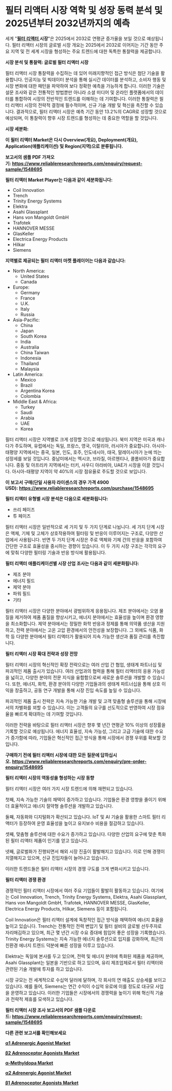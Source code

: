 <p><h1>필터 리액터 시장 역학 및 성장 동력 분석 및 2025년부터 2032년까지의 예측</h1></p><p>세계 "<strong><a href="https://www.reliableresearchreports.com/filter-reactor-r1548695?utm_campaign=105&utm_medium=8&utm_source=Github&utm_content=ia&utm_term=21032025&utm_id=filter-reactor">필터 리액터&nbsp;</a></strong><strong>시장</strong>"은 2025에서 2032로 연평균 증가율을 보일 것으로 예상됩니다. 필터 리액터 시장의 글로벌 시장 개요는 2025에서 2032로 이어지는 기간 동안 주요 지역 및 전 세계 시장을 형성하는 주요 트렌드에 대한 독특한 통찰력을 제공합니다.</p>
<p><strong>시장 분석 및 통찰력: 글로벌 필터 리액터 시장</strong></p>
<p><p>필터 리액터 시장 통찰력을 수집하는 데 있어 미래지향적인 접근 방식은 첨단 기술을 활용합니다. 인공지능 및 빅데이터 분석을 통해 실시간 데이터를 분석하고, 소비자 행동 및 시장 변화에 대한 패턴을 파악하여 보다 정확한 예측을 가능하게 합니다. 이러한 기술은 설문 조사와 같은 전통적인 방법뿐만 아니라 소셜 미디어 및 온라인 플랫폼에서의 데이터를 통합하여 시장의 전반적인 트렌드를 이해하는 데 기여합니다. 이러한 통찰력은 필터 리액터 시장의 전략적 결정에 필수적이며, 신규 기술 개발 및 혁신을 촉진할 수 있습니다. 결과적으로, 필터 리액터 시장은 예측 기간 동안 13.2%의 CAGR로 성장할 것으로 예상되며, 이 통찰력이 향후 시장 트렌드를 형성하는 데 중요한 역할을 할 것입니다.</p><a href="%7CAUTHORITHY_DOMAIN_URL%7C?utm_campaign=105&utm_medium=8&utm_source=Github&utm_content=ia&utm_term=21032025&utm_id=filter-reactor"></a></p>
<p><strong>시장 세분화:</strong></p>
<p><strong>이 필터 리액터 Market은 다시 Overview(개요), Deployment(개요), Application(애플리케이션) 및 Region(지역)으로 분류됩니다.</strong></p>
<p><strong>보고서의 샘플 PDF 가져오기:&nbsp;<a href="https://www.reliableresearchreports.com/enquiry/request-sample/1548695?utm_campaign=105&utm_medium=8&utm_source=Github&utm_content=ia&utm_term=21032025&utm_id=filter-reactor">https://www.reliableresearchreports.com/enquiry/request-sample/1548695</a></strong><strong></strong></p>
<p><strong>필터 리액터 Market Player는 다음과 같이 세분화됩니다:</strong></p>
<p><ul><li>Coil Innovation</li><li>Trench</li><li>Trinity Energy Systems</li><li>Elektra</li><li>Asahi Glassplant</li><li>Hans von Mangoldt GmbH</li><li>Trafotek</li><li>HANNOVER MESSE</li><li>GlasKeller</li><li>Electrica Energy Products</li><li>Hilkar</li><li>Siemens</li></ul></p>
<p><strong>지역별로 제공되는 필터 리액터 마켓 플레이어는 다음과 같습니다:</strong></p>
<p><ul>
    <li>
        North America:
        <ul>
            <li>United States</li>
            <li>Canada</li>
        </ul>
    </li>
    <li>
        Europe:
        <ul>
            <li>Germany</li>
            <li>France</li>
            <li>U.K.</li>
            <li>Italy</li>
            <li>Russia</li>
        </ul>
    </li>
    <li>
        Asia-Pacific:
        <ul>
            <li>China</li>
            <li>Japan</li>
            <li>South Korea</li>
            <li>India</li>
            <li>Australia</li>
            <li>China Taiwan</li>
            <li>Indonesia</li>
            <li>Thailand</li>
            <li>Malaysia</li>
        </ul>
    </li>
    <li>
        Latin America:
        <ul>
            <li>Mexico</li>
            <li>Brazil</li>
            <li>Argentina Korea</li>
            <li>Colombia</li>
        </ul>
    </li>
    <li>
        Middle East & Africa:
        <ul>
            <li>Turkey</li>
            <li>Saudi</li>
            <li>Arabia</li>
            <li>UAE</li>
            <li>Korea</li>
        </ul>
    </li>
    </ul></p>
<p><p>필터 리액터 시장은 지역별로 크게 성장할 것으로 예상됩니다. 북미 지역은 미국과 캐나다가 주도하며, 유럽에서는 독일, 프랑스, 영국, 이탈리아, 러시아가 중요합니다. 아시아-태평양 지역에서는 중국, 일본, 인도, 호주, 인도네시아, 태국, 말레이시아가 눈에 띄는 성장세를 보일 것입니다. 중남미에서는 멕시코, 브라질, 아르헨티나, 콜롬비아가 중요합니다. 중동 및 아프리카 지역에서는 터키, 사우디 아라비아, UAE가 시장을 이끌 것입니다. 아시아-태평양 지역이 약 40%의 시장 점유율로 주도할 것으로 보입니다.</p></p>
<p><strong>이 보고서 구매(단일 사용자 라이센스의 경우 가격 4900 USD):&nbsp;<a href="https://www.reliableresearchreports.com/purchase/1548695?utm_campaign=105&utm_medium=8&utm_source=Github&utm_content=ia&utm_term=21032025&utm_id=filter-reactor">https://www.reliableresearchreports.com/purchase/1548695</a></strong></p>
<p><strong>필터 리액터 유형별 시장 분석은 다음으로 세분화됩니다:</strong></p>
<p><ul><li>쓰리 페이즈</li><li>투 페이즈</li></ul></p>
<p><p>필터 리액터 시장은 일반적으로 세 가지 및 두 가지 단계로 나뉩니다. 세 가지 단계 시장은 액체, 기체 및 고체가 상호작용하여 필터링 및 반응이 이루어지는 구조로, 다양한 산업에서 사용됩니다. 반면 두 가지 단계 시장은 주로 액체와 기체 간의 반응을 포함하여 간단한 구조로 효율성을 중시하는 경향이 있습니다. 이 두 가지 시장 구조는 각각의 요구에 맞춰 다양한 필터링 기술과 반응 방식에 활용됩니다.</p></p>
<p><strong>필터 리액터 애플리케이션별 시장 산업 조사는 다음과 같이 세분화됩니다:</strong></p>
<p><ul><li>제조 분야</li><li>에너지 필드</li><li>제약 분야</li><li>파워 필드</li><li>기타</li></ul></p>
<p><p>필터 리액터 시장은 다양한 분야에서 광범위하게 응용됩니다. 제조 분야에서는 오염 물질을 제거하여 제품 품질을 향상시키고, 에너지 분야에서는 효율성을 높이며 환경 영향을 최소화합니다. 제약 분야에서는 정밀한 화학 반응과 정제를 통해 의약품 생산을 지원하고, 전력 분야에서는 고온 고압 환경에서의 안전성을 보장합니다. 그 외에도 식품, 화학 등 다양한 분야에서 필터 리액터가 활용되어 지속 가능한 생산과 품질 관리를 촉진합니다.</p></p>
<p><strong>필터 리액터 시장 확대 전략과 성장 전망</strong></p>
<p><p>필터 리액터 시장의 혁신적인 확장 전략으로는 여러 산업 간 협업, 생태계 파트너십 및 파괴적인 제품 출시가 있습니다. 여러 산업과의 협력을 통해 필터 리액터의 응용 가능성을 넓히고, 다양한 분야의 전문 지식을 융합함으로써 새로운 솔루션을 개발할 수 있습니다. 또한, 에너지, 화학, 환경 분야의 다양한 기업들과의 생태계 파트너십을 통해 상호 이익을 창출하고, 공동 연구 개발을 통해 시장 진입 속도를 높일 수 있습니다.</p><p>파괴적인 제품 출시 전략은 지속 가능한 기술 개발 및 고객 맞춤형 솔루션을 통해 시장에서의 차별화를 꾀할 수 있습니다. 이는 고객들의 요구를 선도적으로 반영하여 시장 점유율을 빠르게 확대하는 데 기여할 것입니다.</p><p>이러한 전략을 바탕으로 필터 리액터 시장은 향후 몇 년간 연평균 10% 이상의 성장률을 기록할 것으로 예상됩니다. 에너지 효율성, 지속 가능성, 그리고 고급 기술에 대한 수요가 증가함에 따라, 기업들은 혁신적인 접근 방식을 통해 시장에서 경쟁 우위를 확보할 것입니다.</p></p>
<p><strong>구매하기 전에 필터 리액터 시장에 대한 모든 질문에 답하십시오.&nbsp;<a href="https://www.reliableresearchreports.com/enquiry/pre-order-enquiry/1548695?utm_campaign=105&utm_medium=8&utm_source=Github&utm_content=ia&utm_term=21032025&utm_id=filter-reactor">https://www.reliableresearchreports.com/enquiry/pre-order-enquiry/1548695</a></strong><strong></strong></p>
<p><strong>필터 리액터 시장의 역동성을 형성하는 시장 동향</strong></p>
<p><p>필터 리액터 시장은 여러 가지 시장 트렌드에 의해 재편되고 있습니다. </p><p>첫째, 지속 가능한 기술의 채택이 증가하고 있습니다. 기업들은 환경 영향을 줄이기 위해 더 효율적이고 에너지 절약형 솔루션을 개발하고 있습니다. </p><p>둘째, 자동화와 디지털화가 확산되고 있습니다. IoT 및 AI 기술을 활용한 스마트 필터 리액터가 등장하여 운영 효율성을 높이고 유지보수 비용을 절감하고 있습니다. </p><p>셋째, 맞춤형 솔루션에 대한 수요가 증가하고 있습니다. 다양한 산업의 요구에 맞춘 특화된 필터 리액터 제품이 인기를 얻고 있습니다. </p><p>넷째, 글로벌화가 진행되면서 해외 시장 진출이 활발해지고 있습니다. 이로 인해 경쟁이 치열해지고 있으며, 신규 진입자들이 늘어나고 있습니다. </p><p>이러한 트렌드들은 필터 리액터 시장의 경쟁 구도를 크게 변화시키고 있습니다.</p></p>
<p><strong>필터 리액터 경쟁 환경</strong></p>
<p><p>경쟁적인 필터 리액터 시장에서 여러 주요 기업들이 활발히 활동하고 있습니다. 여기에는 Coil Innovation, Trench, Trinity Energy Systems, Elektra, Asahi Glassplant, Hans von Mangoldt GmbH, Trafotek, HANNOVER MESSE, GlasKeller, Electrica Energy Products, Hilkar, Siemens 등이 포함됩니다.</p><p>Coil Innovation은 필터 리액터 설계에 독창적인 접근 방식을 채택하여 에너지 효율을 높이고 있습니다. Trench는 전통적인 전력 변압기 및 필터 설비의 글로벌 선두주자로 자리매김하고 있으며, 최근 몇 년간 시장 수요 증대에 힘입어 좋은 성장을 기록했습니다. Trinity Energy Systems는 지속 가능한 에너지 솔루션으로 입지를 강화하며, 최근의 친환경 에너지 트렌드 덕분에 빠른 성장을 이루고 있습니다.</p><p>Elektra는 독일에 본사를 두고 있으며, 전력 및 에너지 분야에 특화된 제품을 제공하며, Asahi Glassplant는 일본을 기반으로 하고 있으며, 유리 제조업체로서 필터 리액터와 관련된 기술 개발에 투자를 하고 있습니다. </p><p>시장 규모는 전 세계적으로 수십억 달러에 달하며, 각 회사의 연 매출도 상승세를 보이고 있습니다. 예를 들어, Siemens는 연간 수익이 수십억 유로에 이를 정도로 대규모 사업을 운영하고 있습니다. 이러한 기업들은 시장에서의 경쟁력을 높이기 위해 혁신적 기술과 전략적 제휴를 모색하고 있습니다.</p></p>
<p><strong>필터 리액터 시장 조사 보고서의 PDF 샘플 다운로드:&nbsp;<a href="https://www.reliableresearchreports.com/enquiry/request-sample/1548695?utm_campaign=105&utm_medium=8&utm_source=Github&utm_content=ia&utm_term=21032025&utm_id=filter-reactor">https://www.reliableresearchreports.com/enquiry/request-sample/1548695</a></strong></p>
<p><strong></strong></p>
<p><strong></strong></p>
<p><strong></strong></p>
<p><strong></strong></p>
<p><strong>다른 관련 보고서를 확인해보세요</strong></p>
<p><strong><p><a href="https://github.com/pilukypalis/Market-Research-Report-List-1/blob/main/a1-adrenergic-agonist-market.md?utm_campaign=105&utm_medium=8&utm_source=Github&utm_content=ia&utm_term=21032025&utm_id=filter-reactor">α1 Adrenergic Agonist Market</a></p><p><a href="https://github.com/moratronak3q/Market-Research-Report-List-1/blob/main/b2-adrenoceptor-agonists-market.md?utm_campaign=105&utm_medium=8&utm_source=Github&utm_content=ia&utm_term=21032025&utm_id=filter-reactor">β2 Adrenoceptor Agonists Market</a></p><p><a href="https://github.com/latzerelfigo48/Market-Research-Report-List-1/blob/main/a-methyldopa-market.md?utm_campaign=105&utm_medium=8&utm_source=Github&utm_content=ia&utm_term=21032025&utm_id=filter-reactor">α-Methyldopa Market</a></p><p><a href="https://github.com/jugutstam/Market-Research-Report-List-1/blob/main/a2-adrenergic-agonist-market.md?utm_campaign=105&utm_medium=8&utm_source=Github&utm_content=ia&utm_term=21032025&utm_id=filter-reactor">α2 Adrenergic Agonist Market</a></p><p><a href="https://github.com/reahmmunises/Market-Research-Report-List-1/blob/main/b1-adrenoceptor-agonists-market.md?utm_campaign=105&utm_medium=8&utm_source=Github&utm_content=ia&utm_term=21032025&utm_id=filter-reactor">β1 Adrenoceptor Agonists Market</a></p></strong></p>